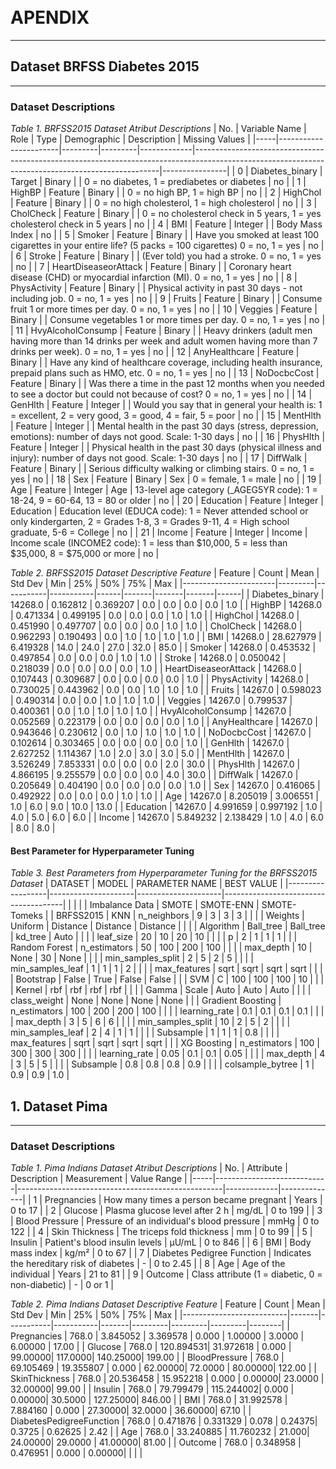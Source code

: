 <br>
<br>

# APENDIX

***

## Dataset BRFSS Diabetes 2015

***
### Dataset Descriptions
*Table 1. BRFSS2015 Dataset Atribut Descriptions*
| No. | Variable Name         | Role    | Type    | Demographic | Description                                                                                                                                       | Missing Values |
|-----|-----------------------|---------|---------|-------------|---------------------------------------------------------------------------------------------------------------------------------------------------|----------------|
| 0   | Diabetes_binary        | Target  | Binary  |             | 0 = no diabetes, 1 = prediabetes or diabetes                                                                                                      | no             |
| 1   | HighBP                 | Feature | Binary  |             | 0 = no high BP, 1 = high BP                                                                                                                        | no             |
| 2   | HighChol               | Feature | Binary  |             | 0 = no high cholesterol, 1 = high cholesterol                                                                                                      | no             |
| 3   | CholCheck              | Feature | Binary  |             | 0 = no cholesterol check in 5 years, 1 = yes cholesterol check in 5 years                                                                          | no             |
| 4   | BMI                    | Feature | Integer |             | Body Mass Index                                                                                                                                   | no             |
| 5   | Smoker                 | Feature | Binary  |             | Have you smoked at least 100 cigarettes in your entire life? (5 packs = 100 cigarettes) 0 = no, 1 = yes                                            | no             |
| 6   | Stroke                 | Feature | Binary  |             | (Ever told) you had a stroke. 0 = no, 1 = yes                                                                                                      | no             |
| 7   | HeartDiseaseorAttack   | Feature | Binary  |             | Coronary heart disease (CHD) or myocardial infarction (MI). 0 = no, 1 = yes                                                                        | no             |
| 8   | PhysActivity           | Feature | Binary  |             | Physical activity in past 30 days - not including job. 0 = no, 1 = yes                                                                             | no             |
| 9   | Fruits                 | Feature | Binary  |             | Consume fruit 1 or more times per day. 0 = no, 1 = yes                                                                                            | no             |
| 10  | Veggies                | Feature | Binary  |             | Consume vegetables 1 or more times per day. 0 = no, 1 = yes                                                                                       | no             |
| 11  | HvyAlcoholConsump      | Feature | Binary  |             | Heavy drinkers (adult men having more than 14 drinks per week and adult women having more than 7 drinks per week). 0 = no, 1 = yes                 | no             |
| 12  | AnyHealthcare          | Feature | Binary  |             | Have any kind of healthcare coverage, including health insurance, prepaid plans such as HMO, etc. 0 = no, 1 = yes                                  | no             |
| 13  | NoDocbcCost            | Feature | Binary  |             | Was there a time in the past 12 months when you needed to see a doctor but could not because of cost? 0 = no, 1 = yes                              | no             |
| 14  | GenHlth                | Feature | Integer |             | Would you say that in general your health is: 1 = excellent, 2 = very good, 3 = good, 4 = fair, 5 = poor                                           | no             |
| 15  | MentHlth               | Feature | Integer |             | Mental health in the past 30 days (stress, depression, emotions): number of days not good. Scale: 1-30 days                                        | no             |
| 16  | PhysHlth               | Feature | Integer |             | Physical health in the past 30 days (physical illness and injury): number of days not good. Scale: 1-30 days                                       | no             |
| 17  | DiffWalk               | Feature | Binary  |             | Serious difficulty walking or climbing stairs. 0 = no, 1 = yes                                                                                     | no             |
| 18  | Sex                    | Feature | Binary  | Sex         | 0 = female, 1 = male                                                                                                                               | no             |
| 19  | Age                    | Feature | Integer | Age         | 13-level age category (_AGEG5YR code): 1 = 18-24, 9 = 60-64, 13 = 80 or older                                                                      | no             |
| 20  | Education              | Feature | Integer | Education   | Education level (EDUCA code): 1 = Never attended school or only kindergarten, 2 = Grades 1-8, 3 = Grades 9-11, 4 = High school graduate, 5-6 = College | no             |
| 21  | Income                 | Feature | Integer | Income      | Income scale (INCOME2 code): 1 = less than $10,000, 5 = less than $35,000, 8 = $75,000 or more                                                     | no             |

*Table 2. BRFSS2015 Dataset Descriptive Feature*
| Feature               | Count   | Mean      | Std Dev   | Min  | 25%   | 50%   | 75%   | Max  |
|-----------------------|---------|-----------|-----------|------|-------|-------|-------|------|
| Diabetes_binary        | 14268.0 | 0.162812  | 0.369207  | 0.0  | 0.0   | 0.0   | 0.0   | 1.0  |
| HighBP                | 14268.0 | 0.471334  | 0.499195  | 0.0  | 0.0   | 0.0   | 1.0   | 1.0  |
| HighChol              | 14268.0 | 0.451990  | 0.497707  | 0.0  | 0.0   | 0.0   | 1.0   | 1.0  |
| CholCheck             | 14268.0 | 0.962293  | 0.190493  | 0.0  | 1.0   | 1.0   | 1.0   | 1.0  |
| BMI                   | 14268.0 | 28.627979 | 6.419328  | 14.0 | 24.0  | 27.0  | 32.0  | 85.0 |
| Smoker                | 14268.0 | 0.453532  | 0.497854  | 0.0  | 0.0   | 0.0   | 1.0   | 1.0  |
| Stroke                | 14268.0 | 0.050042  | 0.218039  | 0.0  | 0.0   | 0.0   | 0.0   | 1.0  |
| HeartDiseaseorAttack  | 14268.0 | 0.107443  | 0.309687  | 0.0  | 0.0   | 0.0   | 0.0   | 1.0  |
| PhysActivity          | 14268.0 | 0.730025  | 0.443962  | 0.0  | 0.0   | 1.0   | 1.0   | 1.0  |
| Fruits                | 14267.0 | 0.598023  | 0.490314  | 0.0  | 0.0   | 1.0   | 1.0   | 1.0  |
| Veggies               | 14267.0 | 0.799537  | 0.400361  | 0.0  | 1.0   | 1.0   | 1.0   | 1.0  |
| HvyAlcoholConsump     | 14267.0 | 0.052569  | 0.223179  | 0.0  | 0.0   | 0.0   | 0.0   | 1.0  |
| AnyHealthcare         | 14267.0 | 0.943646  | 0.230612  | 0.0  | 1.0   | 1.0   | 1.0   | 1.0  |
| NoDocbcCost           | 14267.0 | 0.102614  | 0.303465  | 0.0  | 0.0   | 0.0   | 0.0   | 1.0  |
| GenHlth               | 14267.0 | 2.627252  | 1.114367  | 1.0  | 2.0   | 3.0   | 3.0   | 5.0  |
| MentHlth              | 14267.0 | 3.526249  | 7.853331  | 0.0  | 0.0   | 0.0   | 2.0   | 30.0 |
| PhysHlth              | 14267.0 | 4.866195  | 9.255579  | 0.0  | 0.0   | 0.0   | 4.0   | 30.0 |
| DiffWalk              | 14267.0 | 0.205649  | 0.404190  | 0.0  | 0.0   | 0.0   | 0.0   | 1.0  |
| Sex                   | 14267.0 | 0.416065  | 0.492922  | 0.0  | 0.0   | 0.0   | 1.0   | 1.0  |
| Age                   | 14267.0 | 8.205019  | 3.006551  | 1.0  | 6.0   | 9.0   | 10.0  | 13.0 |
| Education             | 14267.0 | 4.991659  | 0.997192  | 1.0  | 4.0   | 5.0   | 6.0   | 6.0  |
| Income                | 14267.0 | 5.849232  | 2.138429  | 1.0  | 4.0   | 6.0   | 8.0   | 8.0  |

#### Best Parameter for Hyperparameter Tuning
*Table 3. Best Parameters from Hyperparameter Tuning for the BRFSS2015 Dataset*
| DATASET          | MODEL               | PARAMETER NAME      | BEST VALUE                           |
|------------------|---------------------|---------------------|--------------------------------------|
|                  |                     |                     | Imbalance Data | SMOTE | SMOTE-ENN | SMOTE-Tomeks |
| BRFSS2015        | KNN                  | n_neighbors         | 9           | 3           | 3           | 3           |
|                  |                      | Weights             | Uniform     | Distance    | Distance    | Distance    |
|                  |                      | Algorithm           | Ball_tree   | Ball_tree   | kd_tree     | Auto        |
|                  |                      | leaf_size           | 20          | 10          | 20          | 10          |
|                  |                      | p                   | 2           | 1           | 1           | 1           |
|                  | Random Forest        | n_estimators        | 50          | 100         | 200         | 100         |
|                  |                      | max_depth           | 10          | None        | 30          | None        |
|                  |                      | min_samples_split    | 2           | 5           | 2           | 5           |
|                  |                      | min_samples_leaf     | 1           | 1           | 1           | 2           |
|                  |                      | max_features        | sqrt        | sqrt        | sqrt        | sqrt        |
|                  |                      | Bootstrap           | False       | True        | False       | False       |
|                  | SVM                  | C                   | 100         | 100         | 100         | 10          |
|                  |                      | Kernel              | rbf         | rbf         | rbf         | rbf         |
|                  |                      | Gamma               | Scale       | Auto        | Auto        | Auto        |
|                  |                      | class_weight        | None        | None        | None        | None        |
|                  | Gradient Boosting    | n_estimators        | 100         | 200         | 200         | 100         |
|                  |                      | learning_rate       | 0.1         | 0.1         | 0.1         | 0.1         |
|                  |                      | max_depth           | 3           | 5           | 6           | 6           |
|                  |                      | min_samples_split    | 10          | 2           | 5           | 2           |
|                  |                      | min_samples_leaf     | 2           | 4           | 1           | 1           |
|                  |                      | Subsample           | 1           | 1           | 1           | 0.8         |
|                  |                      | max_features        | sqrt        | sqrt        | sqrt        | sqrt        |
|                  | XG Boosting          | n_estimators        | 100         | 300         | 300         | 300         |
|                  |                      | learning_rate       | 0.05        | 0.1         | 0.1         | 0.05        |
|                  |                      | max_depth           | 4           | 3           | 5           | 5           |
|                  |                      | Subsample           | 0.8         | 0.8         | 0.8         | 0.9         |
|                  |                      | colsample_bytree    | 1           | 0.9         | 0.9         | 1.0         |



## 1. Dataset Pima

***
### Dataset Descriptions
*Table 1. Pima Indians Dataset Atribut Descriptions*
| No. | Attribute                  | Description                                       | Measurement | Value Range  |
|-----|----------------------------|---------------------------------------------------|-------------|--------------|
| 1   | Pregnancies                 | How many times a person became pregnant           | Years       | 0 to 17      |
| 2   | Glucose                     | Plasma glucose level after 2 h                    | mg/dL       | 0 to 199     |
| 3   | Blood Pressure              | Pressure of an individual's blood pressure        | mmHg        | 0 to 122     |
| 4   | Skin Thickness              | The triceps fold thickness                        | mm          | 0 to 99      |
| 5   | Insulin                     | Patient's blood insulin levels                    | μU/mL       | 0 to 846     |
| 6   | BMI                         | Body mass index                                   | kg/m²       | 0 to 67      |
| 7   | Diabetes Pedigree Function  | Indicates the hereditary risk of diabetes         | -           | 0 to 2.45    |
| 8   | Age                         | Age of the individual                             | Years       | 21 to 81     |
| 9   | Outcome                     | Class attribute (1 = diabetic, 0 = non-diabetic)  | -           | 0 or 1       |


*Table 2. Pima Indians Dataset Descriptive Feature*
| Feature                  | Count | Mean      | Std Dev   | Min   | 25%     | 50%     | 75%     | Max    |
|--------------------------|-------|-----------|-----------|-------|---------|---------|---------|--------|
| Pregnancies               | 768.0 | 3.845052  | 3.369578  | 0.000 | 1.00000 | 3.0000  | 6.00000 | 17.00  |
| Glucose                   | 768.0 | 120.894531| 31.972618 | 0.000 | 99.00000| 117.0000| 140.25000| 199.00 |
| BloodPressure             | 768.0 | 69.105469 | 19.355807 | 0.000 | 62.00000| 72.0000 | 80.00000| 122.00 |
| SkinThickness             | 768.0 | 20.536458 | 15.952218 | 0.000 | 0.00000| 23.0000 | 32.00000| 99.00  |
| Insulin                   | 768.0 | 79.799479 | 115.244002| 0.000 | 0.00000| 30.5000 | 127.25000| 846.00 |
| BMI                       | 768.0 | 31.992578 | 7.884160  | 0.000 | 27.30000| 32.0000 | 36.60000| 67.10  |
| DiabetesPedigreeFunction   | 768.0 | 0.471876  | 0.331329  | 0.078 | 0.24375| 0.3725  | 0.62625 | 2.42   |
| Age                       | 768.0 | 33.240885 | 11.760232 | 21.000| 24.00000| 29.0000 | 41.00000| 81.00  |
| Outcome                   | 768.0 | 0.348958  | 0.476951  | 0.000 | 0.00000|         |         |        |
